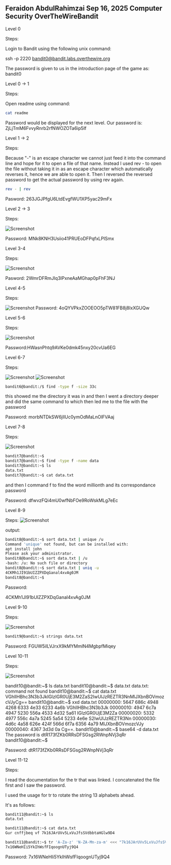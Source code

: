 Feraidon AbdulRahimzai
Sep 16, 2025
Computer Security
OverTheWireBandit
-------------------------------------------------------------------------------------------------------------------------

Level 0

Steps:

Login to Bandit using the following unix command: 

ssh -p 2220 bandit0@bandit.labs.overthewire.org

The password is given to us in the introduction page of
the game as: bandit0






Level 0 -> 1

Steps:

Open readme using command: 
```bash 
cat readme
```

Password would be displayed for the next level.
Our password is: ZjLjTmM6FvvyRnrb2rfNWOZOTa6ip5If





Level 1 -> 2


Steps:

Because "-" is an escape character we cannot just feed it 
into the command line and hope for it to open a file of that name. 
Instead I used rev -  to open the file without taking it in as an 
escape character which automatically reverses it, hence we are able 
to open it. Then I reversed the reversed password to get the actual 
password by using rev again.


```bash
rev - | rev 
```

Pasword: 263JGJPfgU6LtdEvgfWU1XP5yac29mFx








Level 2 -> 3

Steps:

![Screenshot](screenshots-bandit/bandit2.png)



Password: MNk8KNH3Usiio41PRUEoDFPqfxLPlSmx








Level 3-4

Steps:

![Screenshot](screenshots-bandit/bandit3.png)

Pasword: 2WmrDFRmJIq3IPxneAaMGhap0pFhF3NJ









Level 4-5

Steps:


![Screenshot](screenshots-bandit/bandit4.png)
Password: 4oQYVPkxZOOEOO5pTW81FB8j8lxXGUQw






Level 5-6

Steps:

![Screenshot](screenshots-bandit/bandit5.png)


Password:HWasnPhtq9AVKe0dmk45nxy20cvUa6EG






Level 6-7

Steps:

![Screenshot](screenshots-bandit/bandit6-1.png)
![Screenshot](screenshots-bandit/bandit6-2.png)


```bash
bandit6@bandit:/$ find -type f -size 33c
```

this showed me the directory it was in and 
then I went a directory deeper and did the 
same command to which then led me to the file 
with the password


Password: morbNTDkSW6jIlUc0ymOdMaLnOlFVAaj








Level 7-8


Steps:

![Screenshot](screenshots-bandit/bandit7.png)

```bash 
bandit7@bandit:~$ 
bandit7@bandit:~$ find -type f -name data
bandit7@bandit:~$ ls
data.txt
bandit7@bandit:~$ cat data.txt
```

and then I command f to find the word millionth and its correspondance password

Password: dfwvzFQi4mU0wfNbFOe9RoWskMLg7eEc





Level 8-9

Steps:
![Screenshot]()



output:
```bash
bandit8@bandit:~$ sort data.txt | unique /u
Command 'unique' not found, but can be installed with:
apt install john
Please ask your administrator.
bandit8@bandit:~$ sort data.txt | /u
-bash: /u: No such file or directory
bandit8@bandit:~$ sort data.txt | uniq -u
4CKMh1JI91bUIZZPXDqGanal4xvAg0JM
bandit8@bandit:~$ 
```



Password:

4CKMh1JI91bUIZZPXDqGanal4xvAg0JM






Level 9-10

Steps:

![Screenshot]()

```bash
bandit9@bandit:~$ strings data.txt
```


Password: FGUW5ilLVJrxX9kMYMmlN4MgbpfMiqey





Level 10-11

Steps:

![Screenshot](screenshots-bandit/bandit10.png)

bandit10@bandit:~$ ls
data.txt
bandit10@bandit:~$ data.txt
data.txt: command not found
bandit10@bandit:~$ cat data.txt
VGhlIHBhc3N3b3JkIGlzIGR0UjE3M2ZaS2IwUlJzREZTR3NnMlJXbnBOVmozcVJyCg==
bandit10@bandit:~$ xxd data.txt
00000000: 5647 686c 4948 4268 6333 4e33 6233 4a6b  VGhlIHBhc3N3b3Jk
00000010: 4947 6c7a 4947 5230 556a 4533 4d32 5a61  IGlzIGR0UjE3M2Za
00000020: 5332 4977 556c 4a7a 5245 5a54 5233 4e6e  S2IwUlJzREZTR3Nn
00000030: 4d6c 4a58 626e 424f 566d 6f7a 6356 4a79  MlJXbnBOVmozcVJy
00000040: 4367 3d3d 0a                             Cg==.
bandit10@bandit:~$ base64 -d data.txt
The password is dtR173fZKb0RRsDFSGsg2RWnpNVj3qRr
bandit10@bandit:~$ 



Password: dtR173fZKb0RRsDFSGsg2RWnpNVj3qRr













Level 11-12

Steps: 

I read the documentation for the tr that was linked. 
I concatenated the file first and I saw the password. 

I used the usage for tr to rotate the string 13 alphabets ahead.

It's as follows:

```bash 
bandit11@bandit:~$ ls
data.txt

bandit11@bandit:~$ cat data.txt
Gur cnffjbeq vf 7k16JArUVv5LxVuJfsSVdbbtaHGlw9D4

bandit11@bandit:~$ tr 'A-Za-z' 'N-ZA-Mn-za-m' <<< "7k16JArUVv5LxVuJfsSVdbbtaHGlw9D4"
7x16WNeHIi5YkIhWsfFIqoognUTyj9Q4
```



Password: 7x16WNeHIi5YkIhWsfFIqoognUTyj9Q4

